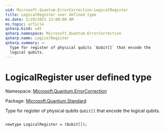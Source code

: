 ```yaml
---
uid: Microsoft.Quantum.ErrorCorrection.LogicalRegister
title: LogicalRegister user defined type
ms.date: 1/29/2021 12:00:00 AM
ms.topic: article
qsharp.kind: udt
qsharp.namespace: Microsoft.Quantum.ErrorCorrection
qsharp.name: LogicalRegister
qsharp.summary: >-
  Type for register of physical qubits `Qubit[]` that encode the
  logical qubits.
---
```


# LogicalRegister user defined type

Namespace: [Microsoft.Quantum.ErrorCorrection](xref:Microsoft.Quantum.ErrorCorrection)

Package: [Microsoft.Quantum.Standard](https://nuget.org/packages/Microsoft.Quantum.Standard)


Type for register of physical qubits `Qubit[]` that encode thelogical qubits.

```qsharp

newtype LogicalRegister = (Qubit[]);
```


